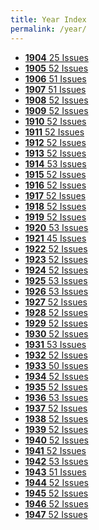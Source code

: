 ```yaml
---
title: Year Index
permalink: /year/
---
```


<ul class="taxonomy__index">
<li><a href="/year/1904"><strong>1904</strong> <span class="taxonomy__count">25 Issues</span></a></li>
<li><a href="/year/1905"><strong>1905</strong> <span class="taxonomy__count">52 Issues</span></a></li>
<li><a href="/year/1906"><strong>1906</strong> <span class="taxonomy__count">51 Issues</span></a></li>
<li><a href="/year/1907"><strong>1907</strong> <span class="taxonomy__count">51 Issues</span></a></li>
<li><a href="/year/1908"><strong>1908</strong> <span class="taxonomy__count">52 Issues</span></a></li>
<li><a href="/year/1909"><strong>1909</strong> <span class="taxonomy__count">52 Issues</span></a></li>
<li><a href="/year/1910"><strong>1910</strong> <span class="taxonomy__count">52 Issues</span></a></li>
<li><a href="/year/1911"><strong>1911</strong> <span class="taxonomy__count">52 Issues</span></a></li>
<li><a href="/year/1912"><strong>1912</strong> <span class="taxonomy__count">52 Issues</span></a></li>
<li><a href="/year/1913"><strong>1913</strong> <span class="taxonomy__count">52 Issues</span></a></li>
<li><a href="/year/1914"><strong>1914</strong> <span class="taxonomy__count">53 Issues</span></a></li>
<li><a href="/year/1915"><strong>1915</strong> <span class="taxonomy__count">52 Issues</span></a></li>
<li><a href="/year/1916"><strong>1916</strong> <span class="taxonomy__count">52 Issues</span></a></li>
<li><a href="/year/1917"><strong>1917</strong> <span class="taxonomy__count">52 Issues</span></a></li>
<li><a href="/year/1918"><strong>1918</strong> <span class="taxonomy__count">52 Issues</span></a></li>
<li><a href="/year/1919"><strong>1919</strong> <span class="taxonomy__count">52 Issues</span></a></li>
<li><a href="/year/1920"><strong>1920</strong> <span class="taxonomy__count">53 Issues</span></a></li>
<li><a href="/year/1921"><strong>1921</strong> <span class="taxonomy__count">45 Issues</span></a></li>
<li><a href="/year/1922"><strong>1922</strong> <span class="taxonomy__count">52 Issues</span></a></li>
<li><a href="/year/1923"><strong>1923</strong> <span class="taxonomy__count">52 Issues</span></a></li>
<li><a href="/year/1924"><strong>1924</strong> <span class="taxonomy__count">52 Issues</span></a></li>
<li><a href="/year/1925"><strong>1925</strong> <span class="taxonomy__count">53 Issues</span></a></li>
<li><a href="/year/1926"><strong>1926</strong> <span class="taxonomy__count">53 Issues</span></a></li>
<li><a href="/year/1927"><strong>1927</strong> <span class="taxonomy__count">52 Issues</span></a></li>
<li><a href="/year/1928"><strong>1928</strong> <span class="taxonomy__count">52 Issues</span></a></li>
<li><a href="/year/1929"><strong>1929</strong> <span class="taxonomy__count">52 Issues</span></a></li>
<li><a href="/year/1930"><strong>1930</strong> <span class="taxonomy__count">52 Issues</span></a></li>
<li><a href="/year/1931"><strong>1931</strong> <span class="taxonomy__count">53 Issues</span></a></li>
<li><a href="/year/1932"><strong>1932</strong> <span class="taxonomy__count">52 Issues</span></a></li>
<li><a href="/year/1933"><strong>1933</strong> <span class="taxonomy__count">50 Issues</span></a></li>
<li><a href="/year/1934"><strong>1934</strong> <span class="taxonomy__count">52 Issues</span></a></li>
<li><a href="/year/1935"><strong>1935</strong> <span class="taxonomy__count">52 Issues</span></a></li>
<li><a href="/year/1936"><strong>1936</strong> <span class="taxonomy__count">53 Issues</span></a></li>
<li><a href="/year/1937"><strong>1937</strong> <span class="taxonomy__count">52 Issues</span></a></li>
<li><a href="/year/1938"><strong>1938</strong> <span class="taxonomy__count">52 Issues</span></a></li>
<li><a href="/year/1939"><strong>1939</strong> <span class="taxonomy__count">52 Issues</span></a></li>
<li><a href="/year/1940"><strong>1940</strong> <span class="taxonomy__count">52 Issues</span></a></li>
<li><a href="/year/1941"><strong>1941</strong> <span class="taxonomy__count">52 Issues</span></a></li>
<li><a href="/year/1942"><strong>1942</strong> <span class="taxonomy__count">53 Issues</span></a></li>
<li><a href="/year/1943"><strong>1943</strong> <span class="taxonomy__count">51 Issues</span></a></li>
<li><a href="/year/1944"><strong>1944</strong> <span class="taxonomy__count">52 Issues</span></a></li>
<li><a href="/year/1945"><strong>1945</strong> <span class="taxonomy__count">52 Issues</span></a></li>
<li><a href="/year/1946"><strong>1946</strong> <span class="taxonomy__count">52 Issues</span></a></li>
<li><a href="/year/1947"><strong>1947</strong> <span class="taxonomy__count">52 Issues</span></a></li>
</ul>
